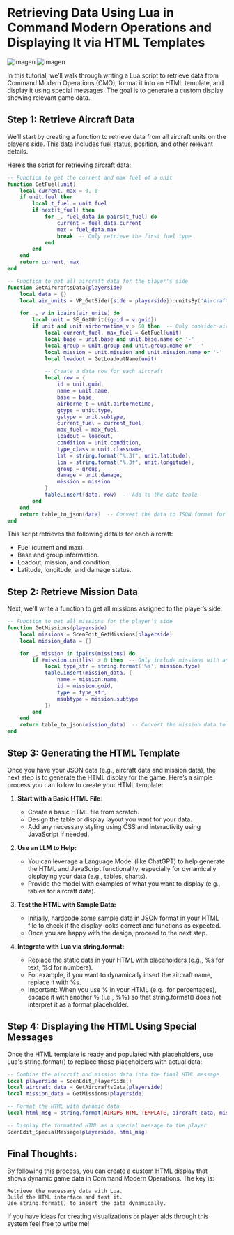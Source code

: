 
# Retrieving Data Using Lua in Command Modern Operations and Displaying It via HTML Templates
![imagen](https://github.com/user-attachments/assets/8c2568f2-9033-4638-8a7a-d68eac80cd48)
![imagen](https://github.com/user-attachments/assets/53aef8e7-d712-4ffb-9c2c-ffdd1741c63b)


In this tutorial, we’ll walk through writing a Lua script to retrieve data from Command Modern Operations (CMO), format it into an HTML template, and display it using special messages. The goal is to generate a custom display showing relevant game data.
## Step 1: Retrieve Aircraft Data

We’ll start by creating a function to retrieve data from all aircraft units on the player’s side. This data includes fuel status, position, and other relevant details.

Here’s the script for retrieving aircraft data:

```lua
-- Function to get the current and max fuel of a unit
function GetFuel(unit)
    local current, max = 0, 0
    if unit.fuel then
        local t_fuel = unit.fuel
        if next(t_fuel) then
            for _, fuel_data in pairs(t_fuel) do
                current = fuel_data.current
                max = fuel_data.max
                break  -- Only retrieve the first fuel type
            end
        end
    end
    return current, max
end

-- Function to get all aircraft data for the player's side
function GetAircraftsData(playerside)
    local data = {}
    local air_units = VP_GetSide({side = playerside}):unitsBy('Aircraft')

    for _, v in ipairs(air_units) do
        local unit = SE_GetUnit({guid = v.guid})
        if unit and unit.airbornetime_v > 60 then  -- Only consider aircraft airborne for more than 60 seconds
            local current_fuel, max_fuel = GetFuel(unit)
            local base = unit.base and unit.base.name or '-'
            local group = unit.group and unit.group.name or '-'
            local mission = unit.mission and unit.mission.name or '-'
            local loadout = GetLoadoutName(unit)

            -- Create a data row for each aircraft
            local row = {
                id = unit.guid,
                name = unit.name,
                base = base,
                airborne_t = unit.airbornetime,
                gtype = unit.type,
                gstype = unit.subtype,
                current_fuel = current_fuel,
                max_fuel = max_fuel,
                loadout = loadout,
                condition = unit.condition,
                type_class = unit.classname,
                lat = string.format("%.3f", unit.latitude),
                lon = string.format("%.3f", unit.longitude),
                group = group,
                damage = unit.damage,
                mission = mission
            }
            table.insert(data, row)  -- Add to the data table
        end
    end
    return table_to_json(data)  -- Convert the data to JSON format for the HTML template
end
```
This script retrieves the following details for each aircraft:

- Fuel (current and max).
- Base and group information.
- Loadout, mission, and condition.
- Latitude, longitude, and damage status.

## Step 2: Retrieve Mission Data

Next, we'll write a function to get all missions assigned to the player’s side.

```lua
-- Function to get all missions for the player's side
function GetMissions(playerside)
    local missions = ScenEdit_GetMissions(playerside)
    local mission_data = {}

    for _, mission in ipairs(missions) do
        if #mission.unitlist > 0 then  -- Only include missions with assigned units
            local type_str = string.format('%s', mission.type)
            table.insert(mission_data, {
                name = mission.name,
                id = mission.guid,
                type = type_str,
                msubtype = mission.subtype
            })
        end
    end
    return table_to_json(mission_data)  -- Convert the mission data to JSON format
end
```
## Step 3: Generating the HTML Template

Once you have your JSON data (e.g., aircraft data and mission data), the next step is to generate the HTML display for the game. Here’s a simple process you can follow to create your HTML template:

1. **Start with a Basic HTML File**:
    - Create a basic HTML file from scratch.
    - Design the table or display layout you want for your data.
    - Add any necessary styling using CSS and interactivity using JavaScript if needed.

 2. **Use an LLM to Help:**
    - You can leverage a Language Model (like ChatGPT) to help generate the HTML and JavaScript functionality, especially for dynamically displaying your data (e.g., tables, charts).
     - Provide the model with examples of what you want to display (e.g., tables for aircraft data).

3. **Test the HTML with Sample Data:**
     - Initially, hardcode some sample data in JSON format in your HTML file to check if the display looks correct and functions as expected.
    - Once you are happy with the design, proceed to the next step.

4. **Integrate with Lua via string.format:**
    - Replace the static data in your HTML with placeholders (e.g., %s for text, %d for numbers).
    - For example, if you want to dynamically insert the aircraft name, replace it with %s.
    - Important: When you use % in your HTML (e.g., for percentages), escape it with another % (i.e., %%) so that string.format() does not interpret it as a format placeholder.
## Step 4: Displaying the HTML Using Special Messages

Once the HTML template is ready and populated with placeholders, use Lua's string.format() to replace those placeholders with actual data:

```lua
-- Combine the aircraft and mission data into the final HTML message
local playerside = ScenEdit_PlayerSide()
local aircraft_data = GetAircraftsData(playerside)
local mission_data = GetMissions(playerside)

-- Format the HTML with dynamic data
local html_msg = string.format(AIROPS_HTML_TEMPLATE, aircraft_data, mission_data)

-- Display the formatted HTML as a special message to the player
ScenEdit_SpecialMessage(playerside, html_msg)
```

## Final Thoughts:

By following this process, you can create a custom HTML display that shows dynamic game data in Command Modern Operations. The key is:

    Retrieve the necessary data with Lua.
    Build the HTML interface and test it.
    Use string.format() to insert the data dynamically.

If you have ideas for creating visualizations or player aids through this system feel free to write me!
